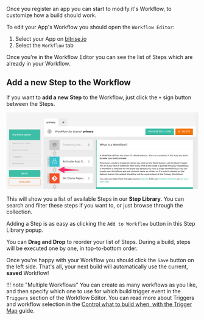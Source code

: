 Once you register an app you can start to modify it's Workflow,
to customize how a build should work.

To edit your App's Workflow you should open the `Workflow Editor`:

1. Select your App on [bitrise.io](https://www.bitrise.io)
2. Select the `Workflow` tab

Once you're in the Workflow Editor you can see the list of Steps which are already in your Workflow.

## Add a new Step to the Workflow

If you want to **add a new Step** to the Workflow,
just click the `+` sign button between the Steps.

![Add step button in Workflow Editor](/img/getting-started/add-new-step-button-in-workflow-editor.png)

This will show you a list of available Steps in our __Step Library__.
You can search and filter these steps if you want to, or just browse through the collection.

Adding a Step is as easy as clicking the `Add to Workflow` button
in this Step Library popup.

You can __Drag and Drop__ to reorder your list of Steps. During a build,
steps will be executed one by one, in top-to-bottom order.

Once you're happy with your Workflow you should click the `Save` button on the left side.
That's all, your next build will automatically use the current, __saved__ Workflow!

!!! note "Multiple Workflows"
    You can create as many workflows as you like, and then
    specify which one to use for which build trigger event in the `Triggers` section
    of the Workflow Editor.
    You can read more about Triggers and workflow selection in the
    [Control what to build when, with the Trigger Map](/webhooks/trigger-map/) guide.